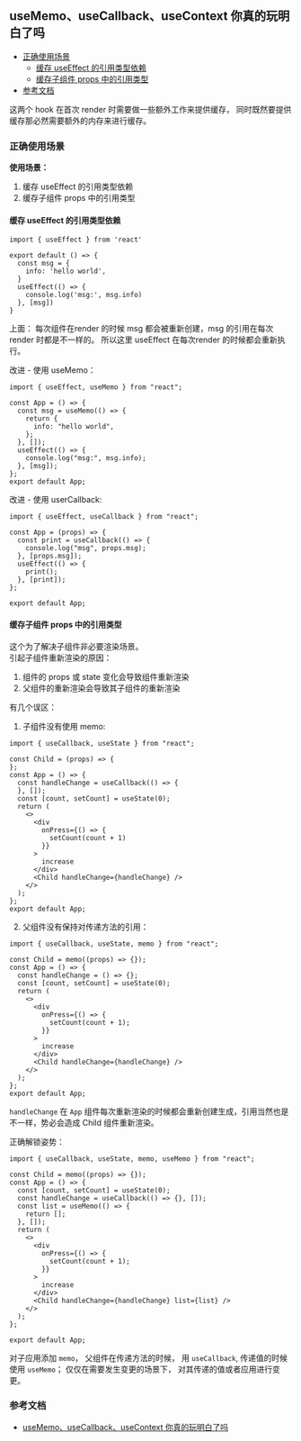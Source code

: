 ## useMemo、useCallback、useContext 你真的玩明白了吗

<!-- toc -->

- [正确使用场景](#%E6%AD%A3%E7%A1%AE%E4%BD%BF%E7%94%A8%E5%9C%BA%E6%99%AF)
  * [缓存 useEffect 的引用类型依赖](#%E7%BC%93%E5%AD%98-useeffect-%E7%9A%84%E5%BC%95%E7%94%A8%E7%B1%BB%E5%9E%8B%E4%BE%9D%E8%B5%96)
  * [缓存子组件 props 中的引用类型](#%E7%BC%93%E5%AD%98%E5%AD%90%E7%BB%84%E4%BB%B6-props-%E4%B8%AD%E7%9A%84%E5%BC%95%E7%94%A8%E7%B1%BB%E5%9E%8B)
- [参考文档](#%E5%8F%82%E8%80%83%E6%96%87%E6%A1%A3)

<!-- tocstop -->

这两个 hook 在首次 render 时需要做一些额外工作来提供缓存， 同时既然要提供缓存那必然需要额外的内存来进行缓存。

### 正确使用场景

**使用场景：**

1. 缓存 useEffect 的引用类型依赖
2. 缓存子组件 props 中的引用类型

#### 缓存 useEffect 的引用类型依赖

```tsx
import { useEffect } from 'react'

export default () => {
  const msg = {
    info: 'hello world',
  }
  useEffect(() => {
    console.log('msg:', msg.info)
  }, [msg])
}
```

上面： 每次组件在render 的时候 msg 都会被重新创建，msg 的引用在每次 render 时都是不一样的。 所以这里 useEffect 在每次render 的时候都会重新执行。

改进 - 使用 useMemo：

```tsx
import { useEffect, useMemo } from "react";

const App = () => {
  const msg = useMemo(() => {
    return {
      info: "hello world",
    };
  }, []);
  useEffect(() => {
    console.log("msg:", msg.info);
  }, [msg]);
};
export default App;
```

改进 - 使用 userCallback:

```tsx
import { useEffect, useCallback } from "react";

const App = (props) => {
  const print = useCallback(() => {
    console.log("msg", props.msg);
  }, [props.msg]);
  useEffect(() => {
    print();
  }, [print]);
};

export default App;
```

#### 缓存子组件 props 中的引用类型

这个为了解决子组件非必要渲染场景。                
引起子组件重新渲染的原因：

1. 组件的 props 或 state 变化会导致组件重新渲染
2. 父组件的重新渲染会导致其子组件的重新渲染

有几个误区：

1. 子组件没有使用 memo:

```tsx
import { useCallback, useState } from "react";

const Child = (props) => {
};
const App = () => {
  const handleChange = useCallback(() => {
  }, []);
  const [count, setCount] = useState(0);
  return (
    <>
      <div
        onPress={() => {
          setCount(count + 1)
        }}
      >
        increase
      </div>
      <Child handleChange={handleChange} />
    </>
  );
};
export default App;
```

2. 父组件没有保持对传递方法的引用：
```tsx
import { useCallback, useState, memo } from "react";

const Child = memo((props) => {});
const App = () => {
  const handleChange = () => {};
  const [count, setCount] = useState(0);
  return (
    <>
      <div
        onPress={() => {
          setCount(count + 1);
        }}
      >
        increase
      </div>
      <Child handleChange={handleChange} />
    </>
  );
};
export default App;
```
`handleChange` 在 `App` 组件每次重新渲染的时候都会重新创建生成，引用当然也是不一样，势必会造成 Child 组件重新渲染。


正确解锁姿势：
```tsx
import { useCallback, useState, memo, useMemo } from "react";

const Child = memo((props) => {});
const App = () => {
  const [count, setCount] = useState(0);
  const handleChange = useCallback(() => {}, []);
  const list = useMemo(() => {
    return [];
  }, []);
  return (
    <>
      <div
        onPress={() => {
          setCount(count + 1);
        }}
      >
        increase
      </div>
      <Child handleChange={handleChange} list={list} />
    </>
  );
};

export default App;
```
对子应用添加 `memo`， 父组件在传递方法的时候， 用 `useCallback`, 传递值的时候使用 `useMemo`；
仅仅在需要发生变更的场景下， 对其传递的值或者应用进行变更。





### 参考文档

- [useMemo、useCallback、useContext 你真的玩明白了吗](https://juejin.cn/post/7146107198215553055)



